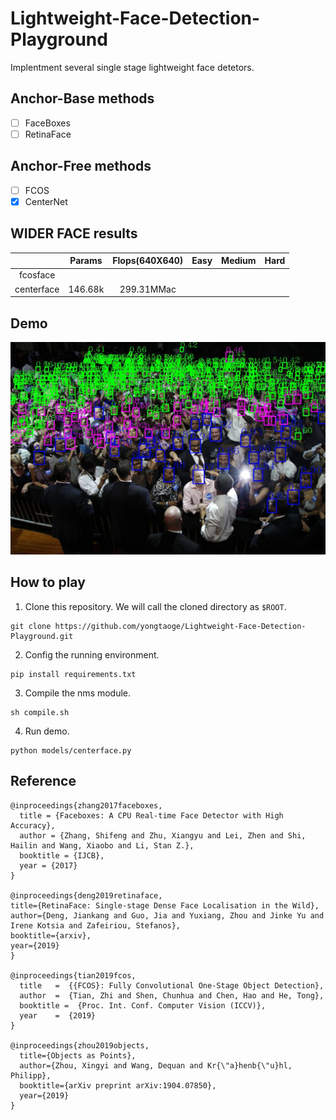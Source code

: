 # Lightweight-Face-Detection-Playground
Implentment several single stage lightweight face detetors.

## Anchor-Base methods
- [ ] FaceBoxes
- [ ] RetinaFace

## Anchor-Free methods
- [ ] FCOS
- [x] CenterNet

## WIDER FACE results
|      | Params|Flops(640X640)|Easy|Medium|Hard|
|:----:|:-----:|:-----:|:----:|:-----:|:-----:|
|fcosface  |   |     | | | |
|centerface|146.68k|299.31MMac|| | |

## Demo
![1_Handshaking_Handshaking_1_579_bbox](images/1_Handshaking_Handshaking_1_579_bbox.jpg)

## How to play
1. Clone this repository. We will call the cloned directory as `$ROOT`.
```
git clone https://github.com/yongtaoge/Lightweight-Face-Detection-Playground.git
```
2. Config the running environment.
```
pip install requirements.txt
```
3. Compile the nms module.
```
sh compile.sh
```
4. Run demo.
```
python models/centerface.py
```

## Reference
```
@inproceedings{zhang2017faceboxes,
  title = {Faceboxes: A CPU Real-time Face Detector with High Accuracy},
  author = {Zhang, Shifeng and Zhu, Xiangyu and Lei, Zhen and Shi, Hailin and Wang, Xiaobo and Li, Stan Z.},
  booktitle = {IJCB},
  year = {2017}
}

@inproceedings{deng2019retinaface,
title={RetinaFace: Single-stage Dense Face Localisation in the Wild},
author={Deng, Jiankang and Guo, Jia and Yuxiang, Zhou and Jinke Yu and Irene Kotsia and Zafeiriou, Stefanos},
booktitle={arxiv},
year={2019}
}

@inproceedings{tian2019fcos,
  title   =  {{FCOS}: Fully Convolutional One-Stage Object Detection},
  author  =  {Tian, Zhi and Shen, Chunhua and Chen, Hao and He, Tong},
  booktitle =  {Proc. Int. Conf. Computer Vision (ICCV)},
  year    =  {2019}
}

@inproceedings{zhou2019objects,
  title={Objects as Points},
  author={Zhou, Xingyi and Wang, Dequan and Kr{\"a}henb{\"u}hl, Philipp},
  booktitle={arXiv preprint arXiv:1904.07850},
  year={2019}
}
```
